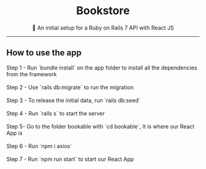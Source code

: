<h1 align="center">Bookstore</h1>

<p align="center">🚀 An initial setup for a Ruby on Rails 7 API with React JS </p>

<hr>
<h2>How to use the app</h2>
Step 1 - Run `bundle install` on the app folder to install all the dependencies from the framework <br><br>
Step 2 - Use `rails db:migrate` to run the migration <br><br>
Step 3 - To release the initial data, run `rails db:seed` <br><br>
Step 4 - Run `rails s` to start the server <br><br>
Step 5- Go to the folder bookable with `cd bookable`, It is where our React App is <br><br>
Step 6 - Run `npm i axios`<br><br>
Step 7 - Run `npm run start` to start our React App 
